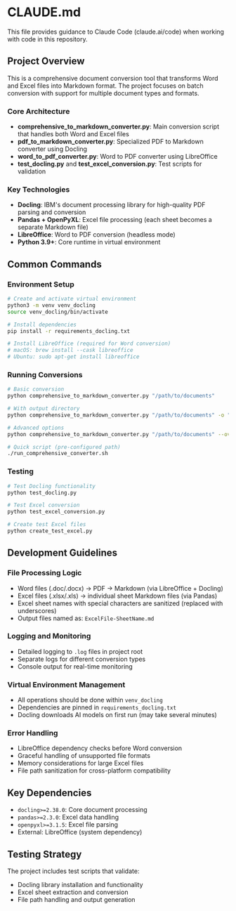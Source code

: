 # CLAUDE.md

This file provides guidance to Claude Code (claude.ai/code) when working with code in this repository.

## Project Overview

This is a comprehensive document conversion tool that transforms Word and Excel files into Markdown format. The project focuses on batch conversion with support for multiple document types and formats.

### Core Architecture

- **comprehensive_to_markdown_converter.py**: Main conversion script that handles both Word and Excel files
- **pdf_to_markdown_converter.py**: Specialized PDF to Markdown converter using Docling
- **word_to_pdf_converter.py**: Word to PDF converter using LibreOffice
- **test_docling.py** and **test_excel_conversion.py**: Test scripts for validation

### Key Technologies

- **Docling**: IBM's document processing library for high-quality PDF parsing and conversion
- **Pandas + OpenPyXL**: Excel file processing (each sheet becomes a separate Markdown file)
- **LibreOffice**: Word to PDF conversion (headless mode)
- **Python 3.9+**: Core runtime in virtual environment

## Common Commands

### Environment Setup
```bash
# Create and activate virtual environment
python3 -m venv venv_docling
source venv_docling/bin/activate

# Install dependencies
pip install -r requirements_docling.txt

# Install LibreOffice (required for Word conversion)
# macOS: brew install --cask libreoffice
# Ubuntu: sudo apt-get install libreoffice
```

### Running Conversions
```bash
# Basic conversion
python comprehensive_to_markdown_converter.py "/path/to/documents"

# With output directory
python comprehensive_to_markdown_converter.py "/path/to/documents" -o "/path/to/output"

# Advanced options
python comprehensive_to_markdown_converter.py "/path/to/documents" --overwrite --no-recursive --no-ocr

# Quick script (pre-configured path)
./run_comprehensive_converter.sh
```

### Testing
```bash
# Test Docling functionality
python test_docling.py

# Test Excel conversion
python test_excel_conversion.py

# Create test Excel files
python create_test_excel.py
```

## Development Guidelines

### File Processing Logic
- Word files (.doc/.docx) → PDF → Markdown (via LibreOffice + Docling)
- Excel files (.xlsx/.xls) → individual sheet Markdown files (via Pandas)
- Excel sheet names with special characters are sanitized (replaced with underscores)
- Output files named as: `ExcelFile-SheetName.md`

### Logging and Monitoring
- Detailed logging to `.log` files in project root
- Separate logs for different conversion types
- Console output for real-time monitoring

### Virtual Environment Management
- All operations should be done within `venv_docling`
- Dependencies are pinned in `requirements_docling.txt`
- Docling downloads AI models on first run (may take several minutes)

### Error Handling
- LibreOffice dependency checks before Word conversion
- Graceful handling of unsupported file formats
- Memory considerations for large Excel files
- File path sanitization for cross-platform compatibility

## Key Dependencies

- `docling>=2.38.0`: Core document processing
- `pandas>=2.3.0`: Excel data handling
- `openpyxl>=3.1.5`: Excel file parsing
- External: LibreOffice (system dependency)

## Testing Strategy

The project includes test scripts that validate:
- Docling library installation and functionality
- Excel sheet extraction and conversion
- File path handling and output generation